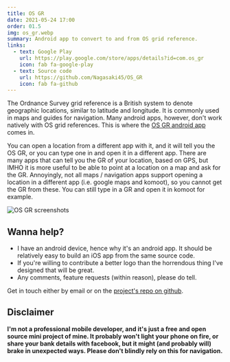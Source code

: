 ```yaml
---
title: OS GR
date: 2021-05-24 17:00
order: 01.5
img: os_gr.webp
summary: Android app to convert to and from OS grid reference.
links:
  - text: Google Play
    url: https://play.google.com/store/apps/details?id=com.os_gr
    icon: fab fa-google-play
  - text: Source code
    url: https://github.com/Nagasaki45/OS_GR
    icon: fab fa-github
---
```


The Ordnance Survey grid reference is a British system to denote
geographic locations, similar to latitude and longitude. It is commonly
used in maps and guides for navigation. Many android apps, however,
don't work natively with OS grid references. This is where the [OS GR
android app](https://play.google.com/store/apps/details?id=com.os_gr)
comes in.

You can open a location from a different app with it, and it will tell
you the OS GR, or you can type one in and open it in a different app.
There are many apps that can tell you the GR of your location, based on
GPS, but IMHO it is more useful to be able to point at a location on a
map and ask for the GR. Annoyingly, not all maps / navigation apps
support opening a location in a different app (i.e. google maps and
komoot), so you cannot get the GR from these. You can still type in a GR
and open it in komoot for example.

![OS GR screenshots]({static}/images/portfolio/os_gr_screenshots.webp)

## Wanna help?

-   I have an android device, hence why it's an android app. It should
    be relatively easy to build an iOS app from the same source code.
-   If you're willing to contribute a better logo than the horrendous
    thing I've designed that will be great.
-   Any comments, feature requests (within reason), please do tell.

Get in touch either by email or on the [project's repo on
github](https://github.com/Nagasaki45/OS_GR).

## Disclaimer

**I'm not a professional mobile developer, and it's just a free and
open source mini project of mine. It probably won't light your phone on
fire, or share your bank details with facebook, but it might (and
probably will) brake in unexpected ways. Please don't blindly rely on
this for navigation.**
